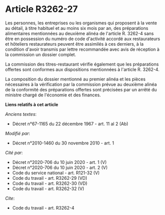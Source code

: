 # Article R3262-27

Les personnes, les entreprises ou les organismes qui proposent à la vente au détail, à titre habituel et au moins six mois
par an, des préparations alimentaires mentionnées au deuxième alinéa de l'article R. 3262-4 sans être en possession du numéro
de code d'activité accordé aux restaurateurs et hôteliers restaurateurs peuvent être assimilés à ces derniers, à la condition
d'avoir transmis par lettre recommandée avec avis de réception à la commission un dossier complet. 

La commission des titres-restaurant vérifie également que les préparations offertes sont conformes aux dispositions
mentionnées à l'article R. 3262-4. 

La composition du dossier mentionné au premier alinéa et les pièces nécessaires à la vérification par la commission prévue au
deuxième alinéa de la conformité des préparations offertes sont précisées par un arrêté du ministre chargé de l'économie et
des finances.

**Liens relatifs à cet article**

_Anciens textes_:

  - Décret n°67-1165 du 22 décembre 1967 - art. 11 al 2 (Ab)

_Modifié par_:

  - Décret n°2010-1460 du 30 novembre 2010 - art. 1

_Cité par_:

  - Décret n°2020-706 du 10 juin 2020 - art. 1 (V)
  - Décret n°2020-706 du 10 juin 2020 - art. 2 (V)
  - Code du service national - art. R121-32 (V)
  - Code du travail - art. R3262-29 (VD)
  - Code du travail - art. R3262-30 (VD)
  - Code du travail - art. R3262-32 (V)

_Cite_:

  - Code du travail - art. R3262-4
